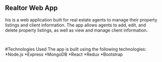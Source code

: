 ## Realtor Web App

his is a web application built for real estate agents to manage their property listings and client information. The app allows agents to add, edit, and delete property listings, as well as view and manage client information.

<br />

#Technologies Used
The app is built using the following technologies:
*Node.js
*Express
*MongoDB
*React
*Redux
*Bootstrap
